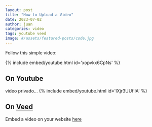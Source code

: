 ```yaml
---
layout: post
title: "How to Upload a Video"
date: 2023-07-02
author: juan
categories: video
tags: youtube veed
image: #/assets/featured-posts/code.jpg
---
```


Follow this simple video:

{% include embed/youtube.html id='xopvkx6CpNs' %}

## On Youtube

video privado...
{% include embed/youtube.html id='lXjr3UUfilA' %}

## On [Veed](https://www.veed.io/)

Embed a video on your website [here](https://www.veed.io/edit/a5fd7de4-2a7a-4b93-895a-5d9f52cff825)
